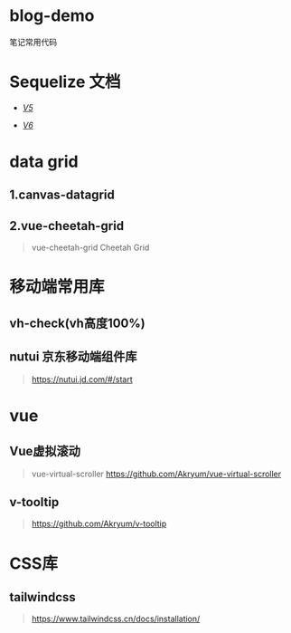 # blog-demo

笔记常用代码

# Sequelize 文档

- [*V5*](./document/sequelize/sequelize-docs-Zh-CN-5/Readme.md)

- [*V6*](./document/sequelize/sequelize-docs-Zh-CN-master_6/Readme.md)

# data grid

## 1.canvas-datagrid

## 2.vue-cheetah-grid

> vue-cheetah-grid
> Cheetah Grid

##  

# 移动端常用库

## vh-check(vh高度100%)

## nutui 京东移动端组件库

> https://nutui.jd.com/#/start

# vue

## Vue虚拟滚动

> vue-virtual-scroller
> https://github.com/Akryum/vue-virtual-scroller

## v-tooltip

> https://github.com/Akryum/v-tooltip

# CSS库

## tailwindcss

> https://www.tailwindcss.cn/docs/installation/



